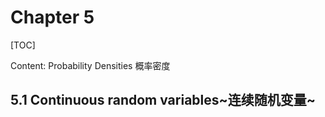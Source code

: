 # Chapter 5

[TOC]

Content: Probability Densities 概率密度

## 5.1 Continuous random variables~连续随机变量~

